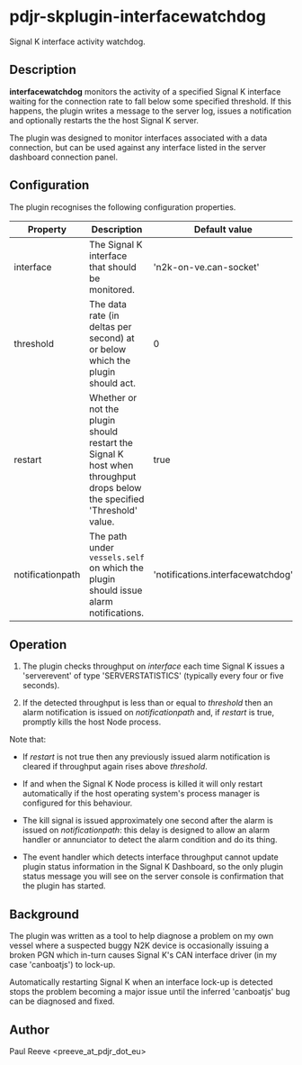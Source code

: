 # pdjr-skplugin-interfacewatchdog

Signal K interface activity watchdog.

## Description

**interfacewatchdog** monitors the activity of a specified Signal K interface
waiting for the connection rate to fall below some specified threshold.
If this happens, the plugin writes a message to the server log, issues a
notification and optionally restarts the the host Signal K server.

The plugin was designed to monitor interfaces associated with a data
connection, but can be used against any interface listed in the
server dashboard connection panel.

## Configuration

The plugin recognises the following configuration properties.

Property         | Description | Default value
---------------- | --- | ---
interface        | The Signal K interface that should be monitored. | 'n2k-on-ve.can-socket'
threshold        | The data rate (in deltas per second) at or below which the plugin should act. | 0
restart          | Whether or not the plugin should restart the Signal K host when throughput drops below the specified 'Threshold' value. | true
notificationpath | The path under `vessels.self` on which the plugin should issue alarm notifications. | 'notifications.interfacewatchdog'

## Operation

1. The plugin checks throughput on *interface* each time Signal K
   issues a 'serverevent' of type 'SERVERSTATISTICS' (typically every
   four or five seconds).

2. If the detected throughput is less than or equal to *threshold*
   then an alarm notification is issued on *notificationpath* and,
   if *restart* is true, promptly kills the host Node process.
   
Note that:

* If *restart* is not true then any previously issued alarm notification
  is cleared if throughput again rises above *threshold*.
  
* If and when the Signal K Node process is killed it will only restart
  automatically if the host operating system's process manager is configured
  for this behaviour.

* The kill signal is issued approximately one second after the alarm is issued
  on *notificationpath*: this delay is designed to allow an alarm handler or
  annunciator to detect the alarm condition and do its thing.

* The event handler which detects interface throughput cannot update plugin
  status information in the Signal K Dashboard, so the only plugin status message
  you will see on the server console is confirmation that the plugin has started.

## Background

The plugin was written as a tool to help diagnose a problem on my own
vessel where a suspected buggy N2K device is occasionally issuing a
broken PGN which in-turn causes Signal K's CAN interface driver (in my
case 'canboatjs') to lock-up.

Automatically restarting Signal K when an interface lock-up is detected
stops the problem becoming a major issue until the inferred 'canboatjs'
bug can be diagnosed and fixed. 

## Author

Paul Reeve <preeve_at_pdjr_dot_eu>
